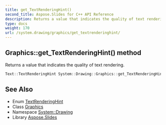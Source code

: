```yaml
---
title: get_TextRenderingHint()
second_title: Aspose.Slides for C++ API Reference
description: Returns a value that indicates the quality of text rendering.
type: docs
weight: 170
url: /system.drawing/graphics/get_textrenderinghint/
---
```

## Graphics::get_TextRenderingHint() method


Returns a value that indicates the quality of text rendering.

```cpp
Text::TextRenderingHint System::Drawing::Graphics::get_TextRenderingHint()
```

## See Also

* Enum [TextRenderingHint](../../../system.drawing.text/textrenderinghint/)
* Class [Graphics](../)
* Namespace [System::Drawing](../../)
* Library [Aspose.Slides](../../../)